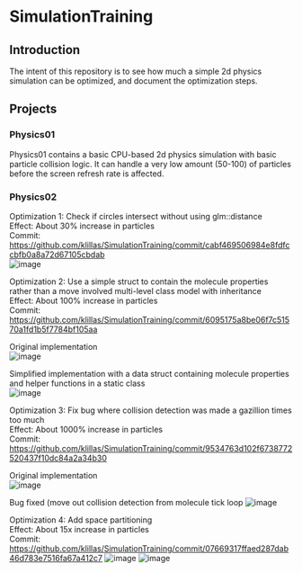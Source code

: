 # SimulationTraining

## Introduction
The intent of this repository is to see how much a simple 2d physics simulation can be optimized, and document the optimization steps.

## Projects
### Physics01
Physics01 contains a basic CPU-based 2d physics simulation with basic particle collision logic. It can handle a very low amount (50-100) of particles before the screen refresh rate is affected.

### Physics02
Optimization 1: Check if circles intersect without using glm::distance<br>
Effect: About 30% increase in particles<br>
Commit: https://github.com/klillas/SimulationTraining/commit/cabf469506984e8fdfccbfb0a8a72d67105cbdab<br>
![image](https://github.com/klillas/SimulationTraining/assets/7252976/4f2cb550-d8fe-4364-a21b-28a6896e50f6)

Optimization 2: Use a simple struct to contain the molecule properties rather than a move involved multi-level class model with inheritance<br>
Effect: About 100% increase in particles<br>
Commit: https://github.com/klillas/SimulationTraining/commit/6095175a8be06f7c51570a1fd1b5f7784bf105aa

Original implementation<br>
![image](https://github.com/klillas/SimulationTraining/assets/7252976/ad57d70d-4a9e-489e-adf3-dd1f3be2eefe)

Simplified implementation with a data struct containing molecule properties and helper functions in a static class<br>
![image](https://github.com/klillas/SimulationTraining/assets/7252976/53390a04-e1e2-4041-8c70-27a9958cd82b)


Optimization 3: Fix bug where collision detection was made a gazillion times too much<br>
Effect: About 1000% increase in particles<br>
Commit: https://github.com/klillas/SimulationTraining/commit/9534763d102f6738772520437f10dc84a2a34b30

Original implementation<br>
![image](https://github.com/klillas/SimulationTraining/assets/7252976/87b71e56-c7e3-4a83-9c4c-323ab9edaef7)

Bug fixed (move out collision detection from molecule tick loop
![image](https://github.com/klillas/SimulationTraining/assets/7252976/f56e240b-3318-43c3-9610-263ed73eeda7)

Optimization 4: Add space partitioning<br>
Effect: About 15x increase in particles<br>
Commit: https://github.com/klillas/SimulationTraining/commit/07669317ffaed287dab46d783e7516fa67a412c7
![image](https://github.com/klillas/SimulationTraining/assets/7252976/94c8d9ee-e313-43bb-beab-656678b5c50e)
![image](https://github.com/klillas/SimulationTraining/assets/7252976/2c81916d-b317-4480-b523-59837244cdf9)
